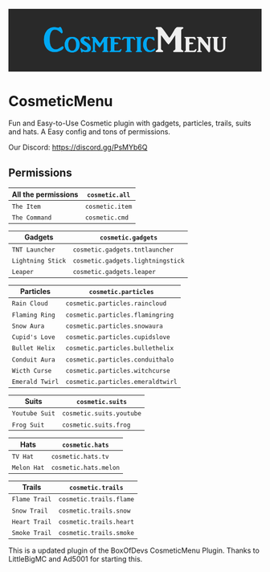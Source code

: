 ![cosmeticmenu](images/cosmeticmenu.png)

# CosmeticMenu
Fun and Easy-to-Use Cosmetic plugin with gadgets, particles, trails, suits and hats. A Easy config and tons of permissions.

Our Discord: https://discord.gg/PsMYb6Q

## Permissions

| All the permissions | `cosmetic.all` |  
| --- | --- |
| `The Item` | `cosmetic.item` |  
| `The Command` | `cosmetic.cmd` |  

| Gadgets | `cosmetic.gadgets` |
| --- | --- |
| `TNT Launcher` | `cosmetic.gadgets.tntlauncher` |
| `Lightning Stick` | `cosmetic.gadgets.lightningstick` |
| `Leaper` | `cosmetic.gadgets.leaper` |

| Particles | `cosmetic.particles` |
| --- | --- |
| `Rain Cloud` | `cosmetic.particles.raincloud` |
| `Flaming Ring` | `cosmetic.particles.flamingring` |
| `Snow Aura` | `cosmetic.particles.snowaura` |
| `Cupid's Love` | `cosmetic.particles.cupidslove` |
| `Bullet Helix` | `cosmetic.particles.bullethelix` |
| `Conduit Aura` | `cosmetic.particles.conduithalo` |
| `Wicth Curse` | `cosmetic.particles.witchcurse` |
| `Emerald Twirl` | `cosmetic.particles.emeraldtwirl` |

| Suits | `cosmetic.suits` |
| --- | --- |
| `Youtube Suit` | `cosmetic.suits.youtube` |
| `Frog Suit` | `cosmetic.suits.frog` |

| Hats | `cosmetic.hats` |
| --- | --- |
| `TV Hat` | `cosmetic.hats.tv` |
| `Melon Hat` | `cosmetic.hats.melon` |

| Trails | `cosmetic.trails` |
| --- | --- |
| `Flame Trail` | `cosmetic.trails.flame` |
| `Snow Trail` | `cosmetic.trails.snow` |
| `Heart Trail` | `cosmetic.trails.heart` |
| `Smoke Trail` | `cosmetic.trails.smoke` |

This is a updated plugin of the BoxOfDevs CosmeticMenu Plugin. Thanks to LittleBigMC and Ad5001 for starting this.
